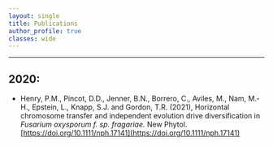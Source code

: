 ```yaml
---
layout: single
title: Publications
author_profile: true 
classes: wide
---
```

---

## 2020:
- Henry, P.M., Pincot, D.D., Jenner, B.N., Borrero, C., Aviles, M., Nam, M.‐H., Epstein, L., Knapp, S.J. and Gordon, T.R. (2021), Horizontal chromosome transfer and independent evolution drive diversification in *Fusarium oxysporum f. sp. fragariae.* New Phytol. [https://doi.org/10.1111/nph.17141](https://doi.org/10.1111/nph.17141)
